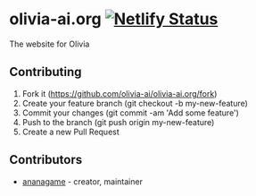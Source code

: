 # olivia-ai.org [![Netlify Status](https://api.netlify.com/api/v1/badges/a465948c-abf9-4677-8943-f14d0e3bc648/deploy-status)](https://app.netlify.com/sites/olivia-ai/deploys)

The website for Olivia

## Contributing

1. Fork it (https://github.com/olivia-ai/olivia-ai.org/fork)
2. Create your feature branch (git checkout -b my-new-feature)
3. Commit your changes (git commit -am 'Add some feature')
4. Push to the branch (git push origin my-new-feature)
5. Create a new Pull Request

## Contributors

- [ananagame](https://github.com/ananagame) - creator, maintainer

